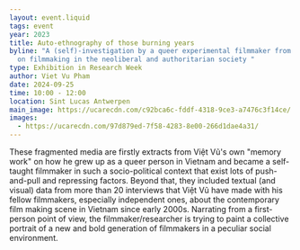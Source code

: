 ```yaml
---
layout: event.liquid
tags: event
year: 2023
title: Auto-ethnography of those burning years
byline: "A (self)-investigation by a queer experimental filmmaker from Vietnam
  on filmmaking in the neoliberal and authoritarian society "
type: Exhibition in Research Week
author: Viet Vu Pham
date: 2024-09-25
time: 10:00 - 12:00
location: Sint Lucas Antwerpen
main_image: https://ucarecdn.com/c92bca6c-fddf-4318-9ce3-a7476c3f14ce/
images:
  - https://ucarecdn.com/97d879ed-7f58-4283-8e00-266d1dae4a31/
---
```

These fragmented media are firstly extracts from Việt Vũ's own "memory work" on how he grew up as a queer person in Vietnam and became a self-taught filmmaker in such a socio-political context that exist lots of push-and-pull and repressing factors. Beyond that, they included textual (and visual) data from more than 20 interviews that Việt Vũ have made with his fellow filmmakers, especially independent ones, about the contemporary film making scene in Vietnam since early 2000s. Narrating from a first-person point of view, the filmmaker/researcher is trying to paint a collective portrait of a new and bold generation of filmmakers in a peculiar social environment.
